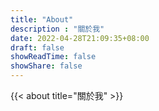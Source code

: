 ```yaml
---
title: "About"
description : "關於我"
date: 2022-04-28T21:09:35+08:00
draft: false
showReadTime: false
showShare: false
---
```


{{< about title="關於我" >}}
